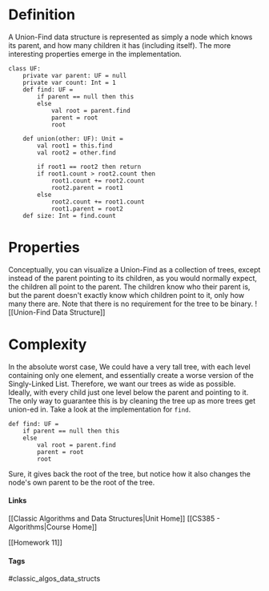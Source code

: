 # Definition
A Union-Find data structure is represented as simply a node which knows its parent, and how many children it has (including itself). The more interesting properties emerge in the implementation.
```
class UF:
	private var parent: UF = null
	private var count: Int = 1
	def find: UF =
		if parent == null then this
		else
			val root = parent.find
			parent = root
			root

	def union(other: UF): Unit =
		val root1 = this.find
		val root2 = other.find

		if root1 == root2 then return
		if root1.count > root2.count then 
			root1.count += root2.count
			root2.parent = root1
		else
			root2.count += root1.count
			root1.parent = root2
	def size: Int = find.count
```
# Properties
Conceptually, you can visualize a Union-Find as a collection of trees, except instead of the parent pointing to its children, as you would normally expect, the children all point to the parent. The children know who their parent is, but the parent doesn't exactly know which children point to it, only how many there are. Note that there is no requirement for the tree to be binary.
![[Union-Find Data Structure]]
# Complexity
In the absolute worst case, We could have a very tall tree, with each level containing only one element, and essentially create a worse version of the Singly-Linked List. Therefore, we want our trees as wide as possible. Ideally, with every child just one level below the parent and pointing to it. The only way to guarantee this is by cleaning the tree up as more trees get union-ed in. Take a look at the implementation for `find`.
```
def find: UF =
	if parent == null then this
	else
		val root = parent.find
		parent = root
		root
```
Sure, it gives back the root of the tree, but notice how it also changes the node's own parent to be the root of the tree.
#### Links
[[Classic Algorithms and Data Structures|Unit Home]]
[[CS385 - Algorithms|Course Home]]

[[Homework 11]]
#### Tags
#classic_algos_data_structs 